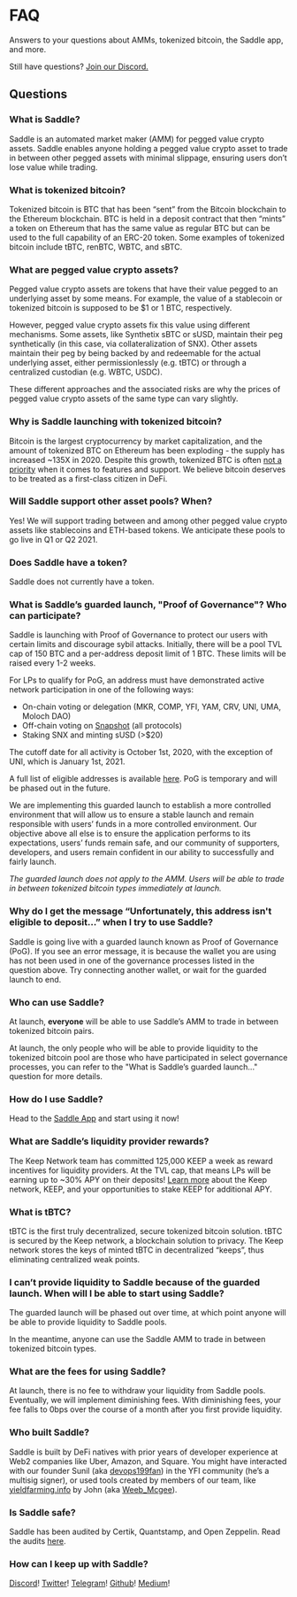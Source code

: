 # FAQ

Answers to your questions about AMMs, tokenized bitcoin, the Saddle app, and more.

Still have questions? [Join our Discord.](https://discord.gg/hX8RZFBW9R)

## Questions

### What is Saddle?

Saddle is an automated market maker (AMM) for pegged value crypto assets.
Saddle enables anyone holding a pegged value crypto asset to trade in between
other pegged assets with minimal slippage, ensuring users don’t lose value
while trading.

### What is tokenized bitcoin?

Tokenized bitcoin is BTC that has been “sent” from the Bitcoin blockchain to
the Ethereum blockchain. BTC is held in a deposit contract that then “mints” a
token on Ethereum that has the same value as regular BTC but can be used to the
full capability of an ERC-20 token. Some examples of tokenized bitcoin include
tBTC, renBTC, WBTC, and sBTC.

### What are pegged value crypto assets?

Pegged value crypto assets are tokens that have their value pegged to an
underlying asset by some means. For example, the value of a stablecoin or
tokenized bitcoin is supposed to be $1 or 1 BTC, respectively.

However, pegged value crypto assets fix this value using different mechanisms.
Some assets, like Synthetix sBTC or sUSD, maintain their peg synthetically (in
this case, via collateralization of SNX). Other assets maintain their peg by
being backed by and redeemable for the actual underlying asset, either
permissionlessly (e.g. tBTC) or through a centralized custodian (e.g. WBTC,
USDC).

These different approaches and the associated risks are why the prices of pegged
value crypto assets of the same type can vary slightly.

### Why is Saddle launching with tokenized bitcoin?

Bitcoin is the largest cryptocurrency by market capitalization, and the amount
of tokenized BTC on Ethereum has been exploding - the supply has increased
~135X in 2020. Despite this growth, tokenized BTC is often [not a
priority](https://github.com/Uniswap/uniswap-interface/pull/1144) when
it comes to features and support. We believe bitcoin deserves to be treated as
a first-class citizen in DeFi.

### Will Saddle support other asset pools? When?

Yes! We will support trading between and among other pegged value crypto assets
like stablecoins and ETH-based tokens. We anticipate these pools to go live in
Q1 or Q2 2021.

### Does Saddle have a token?

Saddle does not currently have a token.

### What is Saddle’s guarded launch, "Proof of Governance"? Who can participate?

Saddle is launching with Proof of Governance to protect our users with certain
limits and discourage sybil attacks. Initially, there will be a pool TVL cap of
150 BTC and a per-address deposit limit of 1 BTC. These limits will be raised
every 1-2 weeks.

For LPs to qualify for PoG, an address must have demonstrated active network
participation in one of the following ways:

- On-chain voting or delegation (MKR, COMP, YFI, YAM, CRV, UNI, UMA, Moloch DAO)
- Off-chain voting on [Snapshot](https://snapshot.page/) (all protocols)
- Staking SNX and minting sUSD (>$20)

The cutoff date for all activity is October 1st, 2020, with the exception of
UNI, which is January 1st, 2021.

A full list of eligible addresses is available
[here](https://github.com/saddle-finance/saddle-allowlist-addresses). PoG is
temporary and will be phased out in the future.

We are implementing this guarded launch to establish a more controlled
environment that will allow us to ensure a stable launch and remain responsible
with users’ funds in a more controlled environment. Our objective above all
else is to ensure the application performs to its expectations, users’ funds
remain safe, and our community of supporters, developers, and users remain
confident in our ability to successfully and fairly launch.

_The guarded launch does not apply to the AMM. Users will be able to trade in
between tokenized bitcoin types immediately at launch._

### Why do I get the message “Unfortunately, this address isn't eligible to deposit...” when I try to use Saddle?

Saddle is going live with a guarded launch known as Proof of Governance (PoG).
If you see an error message, it is because the wallet you are using has not
been used in one of the governance processes listed in the question above. Try
connecting another wallet, or wait for the guarded launch to end.

### Who can use Saddle?

At launch, **everyone** will be able to use Saddle’s AMM to trade in between
tokenized bitcoin pairs.

At launch, the only people who will be able to provide liquidity to the tokenized
bitcoin pool are those who have participated in select governance processes, you
can refer to the "What is Saddle’s guarded launch..." question for more details.

### How do I use Saddle?

Head to the [Saddle App](https://saddle.exchange) and start using it now!

### What are Saddle’s liquidity provider rewards?

The Keep Network team has committed 125,000 KEEP a week as reward incentives
for liquidity providers. At the TVL cap, that means LPs will be earning up to
~30% APY on their deposits! [Learn more](https://keep.network/) about the Keep
network, KEEP, and your opportunities to stake KEEP for additional APY.

### What is tBTC?

tBTC is the first truly decentralized, secure tokenized bitcoin solution. tBTC
is secured by the Keep network, a blockchain solution to privacy. The Keep
network stores the keys of minted tBTC in decentralized “keeps”, thus
eliminating centralized weak points.

### I can’t provide liquidity to Saddle because of the guarded launch. When will I be able to start using Saddle?

The guarded launch will be phased out over time, at which point anyone will be
able to provide liquidity to Saddle pools.

In the meantime, anyone can use the Saddle AMM to trade in between tokenized
bitcoin types.

### What are the fees for using Saddle?

At launch, there is no fee to withdraw your liquidity from Saddle pools.
Eventually, we will implement diminishing fees. With diminishing fees, your fee
falls to 0bps over the course of a month after you first provide liquidity.

### Who built Saddle?

Saddle is built by DeFi natives with prior years of developer experience at
Web2 companies like Uber, Amazon, and Square. You might have interacted with
our founder Sunil (aka [devops199fan](https://twitter.com/devops199fan)) in the
YFI community (he’s a multisig signer), or used tools created by members of our
team, like [yieldfarming.info](https://yieldfarming.info/) by John (aka
[Weeb_Mcgee](https://twitter.com/Weeb_Mcgee)).

### Is Saddle safe?

Saddle has been audited by Certik, Quantstamp, and Open Zeppelin. Read the
audits [here](https://github.com/saddle-finance/saddle-audits).

### How can I keep up with Saddle?

[Discord](https://discord.gg/hX8RZFBW9R)!
[Twitter](https://twitter.com/saddlefinance)!
[Telegram](https://t.me/saddle_finance)!
[Github](https://github.com/saddle-finance)!
[Medium](https://medium.com/saddle)!
